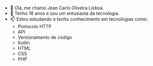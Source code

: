 - 👋 Olá, me chamo Jean Carlo Oliveira Lisboa.
- 👀 Tenho 18 anos e sou um entusiasta da tecnologia.
- 📫 Estou estudando e tenho conhecimento em tecnologias como:
  - Protocolo HTTP
  - API
  - Versionamento de código
  - Kotlin
  - HTML
  - CSS
  - PHP
<!---
jeancolisboa/jeancolisboa is a ✨ special ✨ repository because its `README.md` (this file) appears on your GitHub profile.
You can click the Preview link to take a look at your changes.
--->
